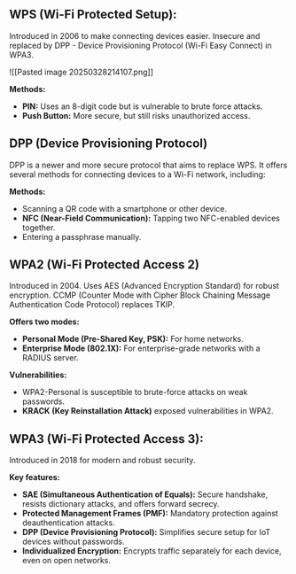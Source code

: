## WPS (Wi-Fi Protected Setup):

Introduced in 2006 to make connecting devices easier. Insecure and replaced by DPP - Device Provisioning Protocol (Wi-Fi Easy Connect) in WPA3.

![[Pasted image 20250328214107.png]]

**Methods:**

- **PIN:** Uses an 8-digit code but is vulnerable to brute force attacks.
- **Push Button:** More secure, but still risks unauthorized access.

## DPP (Device Provisioning Protocol)

DPP is a newer and more secure protocol that aims to replace WPS. It offers several methods for connecting devices to a Wi-Fi network, including:

**Methods:**

- Scanning a QR code with a smartphone or other device.
- **NFC (Near-Field Communication):** Tapping two NFC-enabled devices together.
- Entering a passphrase manually.

## WPA2 (Wi-Fi Protected Access 2)

Introduced in 2004. Uses AES (Advanced Encryption Standard) for robust encryption. CCMP (Counter Mode with Cipher Block Chaining Message Authentication Code Protocol) replaces TKIP.

**Offers two modes:**

- **Personal Mode (Pre-Shared Key, PSK):** For home networks.
- **Enterprise Mode (802.1X):** For enterprise-grade networks with a RADIUS server.

**Vulnerabilities:**

- WPA2-Personal is susceptible to brute-force attacks on weak passwords.
- **KRACK (Key Reinstallation Attack)** exposed vulnerabilities in WPA2.

## WPA3 (Wi-Fi Protected Access 3):

Introduced in 2018 for modern and robust security.

**Key features:**

- **SAE (Simultaneous Authentication of Equals):** Secure handshake, resists dictionary attacks, and offers forward secrecy.
- **Protected Management Frames (PMF):** Mandatory protection against deauthentication attacks.
- **DPP (Device Provisioning Protocol):** Simplifies secure setup for IoT devices without passwords.
- **Individualized Encryption:** Encrypts traffic separately for each device, even on open networks.